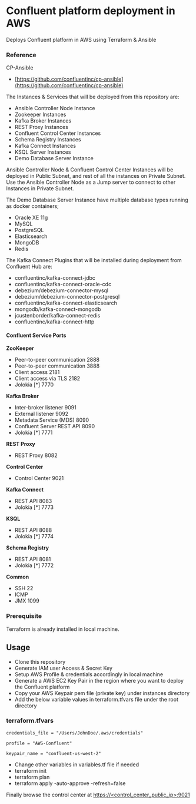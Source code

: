 # Confluent platform deployment in AWS
Deploys Confluent platform in AWS using Terraform & Ansible

### Reference
CP-Ansible
- [https://github.com/confluentinc/cp-ansible](https://github.com/confluentinc/cp-ansible)

The Instances & Services that will be deployed from this repository are:
- Ansible Controller Node Instance
- Zookeeper Instances
- Kafka Broker Instances
- REST Proxy Instances
- Confluent Control Center Instances
- Schema Registry Instances
- Kafka Connect Instances
- KSQL Server Instances
- Demo Database Server Instance

Ansible Controller Node & Confluent Control Center Instances will be deployed in Public Subnet, and rest of all the instances on Private Subnet.
Use the Ansible Controller Node as a Jump server to connect to other Instances in Private Subnet.

The Demo Database Server Instance have multiple database types running as docker containers;
- Oracle XE 11g
- MySQL
- PostgreSQL
- Elasticsearch
- MongoDB
- Redis

The Kafka Connect Plugins that will be installed during deployment from Confluent Hub are:
- confluentinc/kafka-connect-jdbc
- confluentinc/kafka-connect-oracle-cdc
- debezium/debezium-connector-mysql
- debezium/debezium-connector-postgresql
- confluentinc/kafka-connect-elasticsearch
- mongodb/kafka-connect-mongodb
- jcustenborder/kafka-connect-redis
- confluentinc/kafka-connect-http

#### Confluent Service Ports
**ZooKeeper**
- Peer-to-peer communication	2888
- Peer-to-peer communication	3888
- Client access	                2181
- Client access via TLS	        2182
- Jolokia [*]	                7770

**Kafka Broker**
- Inter-broker listener	        9091
- External listener	            9092
- Metadata Service (MDS)	    8090
- Confluent Server REST API	    8090
- Jolokia [*]	                7771

**REST Proxy**
- REST Proxy	                8082

**Control Center**
- Control Center	            9021

**Kafka Connect**
- REST API	                    8083
- Jolokia [*]	                7773
	
**KSQL**
- REST API	                    8088
- Jolokia [*]	                7774
	
**Schema Registry**
- REST API	                    8081
- Jolokia [*]	                7772
	
**Common**
- SSH	                        22
- ICMP	
- JMX	                        1099

### Prerequisite
Terraform is already installed in local machine.
## Usage
- Clone this repository
- Generate IAM user Access & Secret Key
- Setup AWS Profile & credentials accordingly in local machine
- Generate a AWS EC2 Key Pair in the region where you want to deploy the Confluent platform
- Copy your AWS Keypair pem file (private key) under instances directory
- Add the below variable values in terraform.tfvars file under the root directory

### terraform.tfvars
```
credentials_file = "/Users/JohnDoe/.aws/credentials"

profile = "AWS-Confluent"

keypair_name = "confluent-us-west-2"
```
- Change other variables in variables.tf file if needed
- terraform init
- terraform plan
- terraform apply -auto-approve -refresh=false

Finally browse the control center at [https://<control_center_public_ip>:9021](https://<control_center_public_ip>:9021)
